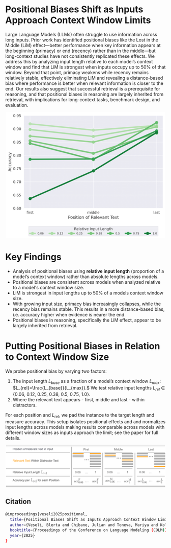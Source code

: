 # Positional Biases Shift as Inputs Approach Context Window Limits

Large Language Models (LLMs) often struggle to use information across long inputs. Prior work has identified positional biases like the Lost in the Middle (LiM) effect—better performance when key information appears at the beginning (primacy) or end (recency) rather than in the middle—but long-context studies have not consistently replicated these effects. We address this by analyzing input length relative to each model’s context window and find that LiM is strongest when inputs occupy up to 50% of that window. Beyond that point, primacy weakens while recency remains relatively stable, effectively eliminating LiM and revealing a distance-based bias where performance is better when relevant information is closer to the end. Our results also suggest that successful retrieval is a prerequisite for reasoning, and that positional biases in reasoning are largely inherited from retrieval, with implications for long-context tasks, benchmark design, and evaluation.


<p align="center">
  <img src="figures/teaser_gemma_retrieval_final-2-1.png" width="500" alt="positional biases vs. relative length">
</p>

# Key Findings
  - Analysis of positional biases using **relative input length** (proportion of a model’s context window) rather than absolute lengths across models.
  - Positional biases are consistent across models when analyzed relative to a model's context window size. 
  - LiM is strongest in input lengths up to 50% of a models context window size.
  - With growing input size, primacy bias increasingly collapses, while the recency bias remains stable. This results in a more distance-based bias, i.e. accuracy higher when evidence is nearer the end.
  - Positional biases in reasoning, specifically the LiM effect, appear to be largely inherited from retrieval.

 <!--
# Dataset: Retrieval-Reasoning Minimal Pairs

We use MonoRel, PIR, and Simplified RuleTaker from [Levy et al., 2024](https://arxiv.org/abs/2402.14848) and the BoxTracker entity-tracking dataset from [Kim & Schuster, 2023](https://arxiv.org/abs/2305.02363). We adapt them - adding retrieval-only questions (answers that do not require reasoning, only locating information in the input) and generating new BoxTracker sequences using their framework.

We end up with **reasoning-retrieval minimal pairs** that allows us 1) to compare reasoning and retrieval directly and 2) to investigate the dependency between reasoning and retrieval.

<p align="center">
  <img src="figures/dataset.png" width="600" alt="positional biases vs. relative length">
</p>

# Code Usage
🚧 **In Progress** 🚧  
-->

# Putting Positional Biases in Relation to Context Window Size 

We probe positional bias by varying two factors: 
1. The input length $L_{base}$ as a fraction of a model’s context window $L_{max}$: $L_{rel}=\frac{L_{base}}{L_{max}}.$ We test relative input lengths $L_{rel}$ ∈ {0.06, 0.12, 0.25, 0.38, 0.5, 0.75, 1.0}.
2. Where the relevant text appears - first, middle and last - within distractors.

For each position and $L_{\text{rel}}$, we pad the instance to the target length and measure accuracy. This setup isolates positional effects and and normalizes input lengths across models making results comparable across models with different window sizes as inputs approach the limit; see the paper for full details.

<p align="center">
  <img src="figures/method_smaller-1.png" width="1000" alt="positional biases vs. relative length">
</p>

## Citation
```bash
@inproceedings{veseli2025positional,
  title={Positional Biases Shift as Inputs Approach Context Window Limits},
  author={Veseli, Blerta and Chibane, Julian and Toneva, Mariya and Koller, Alexander},
  booktitle={Proceedings of the Conference on Language Modeling (COLM)},
  year={2025}
}

